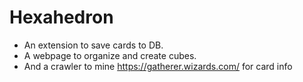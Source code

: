 # Hexahedron

 * An extension to save cards to DB.
 * A webpage to organize and create cubes.
 * And a crawler to mine https://gatherer.wizards.com/ for card info